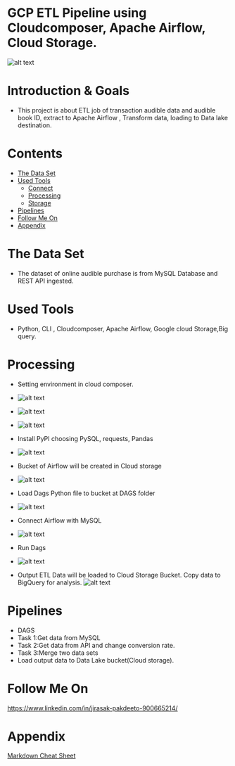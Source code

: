 
# GCP ETL Pipeline using Cloudcomposer, Apache Airflow, Cloud Storage. 
![alt text](https://github.com/Jira-saki/ETL-Pipeline-GCP/blob/main/image/GCP_ETL.png)

# Introduction & Goals
- This project is about ETL job of transaction audible data and audible book ID, extract to Apache Airflow , Transform data, loading to Data lake destination. 


# Contents

- [The Data Set](#the-data-set)
- [Used Tools](#used-tools)
  - [Connect](#connect)
  - [Processing](#processing)
  - [Storage](#storage)
- [Pipelines](#pipelines)
- [Follow Me On](#follow-me-on)
- [Appendix](#appendix)


# The Data Set
- The dataset of online audible purchase is from MySQL Database and REST API ingested. 


# Used Tools
- Python, CLI , Cloudcomposer, Apache Airflow, Google cloud Storage,Big query.



# Processing
- Setting environment in cloud composer.


- ![alt text](https://github.com/Jira-saki/ETL-Pipeline-GCP/blob/main/image/set-env-01.png)
- ![alt text](https://github.com/Jira-saki/ETL-Pipeline-GCP/blob/main/image/set-env-02.png)
- ![alt text](https://github.com/Jira-saki/ETL-Pipeline-GCP/blob/main/image/create-pipeline.png)
- Install PyPI choosing PySQL, requests, Pandas
- ![alt text](https://github.com/Jira-saki/ETL-Pipeline-GCP/blob/main/image/install_PyPI.png)

- Bucket of Airflow will be created in Cloud storage
- ![alt text](https://github.com/Jira-saki/ETL-Pipeline-GCP/blob/main/image/bucket-from-airflow.png) 

- Load Dags Python file to bucket at DAGS folder 
-  ![alt text](https://github.com/Jira-saki/ETL-Pipeline-GCP/blob/main/image/load-dags-to-gcs.png)

- Connect Airflow with MySQL
- ![alt text](https://github.com/Jira-saki/ETL-Pipeline-GCP/blob/main/image/connect-mysql.png)

- Run Dags
- ![alt text](https://github.com/Jira-saki/ETL-Pipeline-GCP/blob/main/image/final_dags.png)

- Output ETL Data will be loaded to Cloud Storage Bucket. Copy data to BigQuery for analysis. 
![alt text](https://github.com/Jira-saki/ETL-Pipeline-GCP/blob/main/image/output-bucket.png)


# Pipelines
-  DAGS
-  Task 1:Get data from MySQL
-  Task 2:Get data from API and change conversion rate.
-  Task 3:Merge two data sets
-  Load output data to Data Lake bucket(Cloud storage).




# Follow Me On
https://www.linkedin.com/in/jirasak-pakdeeto-900665214/

# Appendix

[Markdown Cheat Sheet](https://github.com/adam-p/markdown-here/wiki/Markdown-Cheatsheet)
